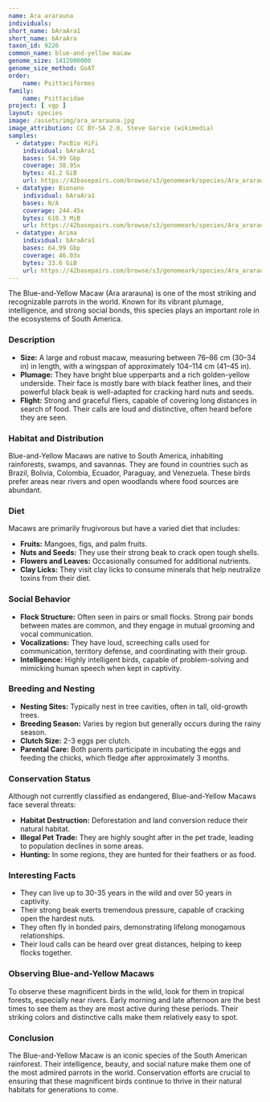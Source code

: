 ```yaml
---
name: Ara ararauna
individuals:
short_name: bAraAra1
short_name: bAraAra
taxon_id: 9226
common_name: blue-and-yellow macaw
genome_size: 1412000000
genome_size_method: GoAT
order:
    name: Psittaciformes
family:
    name: Psittacidae
project: [ vgp ]
layout: species
image: /assets/img/ara_ararauna.jpg
image_attribution: CC BY-SA 2.0, Steve Garvie (wikimedia)
samples:
  - datatype: PacBio HiFi 
    individual: bAraAra1
    bases: 54.99 Gbp
    coverage: 38.95x
    bytes: 41.2 GiB  
    url: https://42basepairs.com/browse/s3/genomeark/species/Ara_ararauna/bAraAra1/genomic_data/pacbio_hifi
  - datatype: Bionano
    individual: bAraAra1
    bases: N/A
    coverage: 244.45x 
    bytes: 610.3 MiB  
    url: https://42basepairs.com/browse/s3/genomeark/species/Ara_ararauna/bAraAra1/genomic_data/bionano
  - datatype: Arima
    individual: bAraAra1
    bases: 64.99 Gbp
    coverage: 46.03x 
    bytes: 33.6 GiB
    url: https://42basepairs.com/browse/s3/genomeark/species/Ara_ararauna/bAraAra1/genomic_data/arima
---
```


The Blue-and-Yellow Macaw (Ara ararauna) is one of the most striking and recognizable parrots in the world. Known for its vibrant plumage, intelligence, and strong social bonds, this species plays an important role in the ecosystems of South America.

### Description

* **Size:**  A large and robust macaw, measuring between 76–86 cm (30–34 in) in length, with a wingspan of approximately 104–114 cm (41–45 in).
* **Plumage:**  They have bright blue upperparts and a rich golden-yellow underside. Their face is mostly bare with black feather lines, and their powerful black beak is well-adapted for cracking hard nuts and seeds.
* **Flight:**  Strong and graceful fliers, capable of covering long distances in search of food. Their calls are loud and distinctive, often heard before they are seen.

### Habitat and Distribution

Blue-and-Yellow Macaws are native to South America, inhabiting rainforests, swamps, and savannas. They are found in countries such as Brazil, Bolivia, Colombia, Ecuador, Paraguay, and Venezuela. These birds prefer areas near rivers and open woodlands where food sources are abundant.

### Diet

Macaws are primarily frugivorous but have a varied diet that includes:

* **Fruits:**  Mangoes, figs, and palm fruits.
* **Nuts and Seeds:**  They use their strong beak to crack open tough shells.
* **Flowers and Leaves:**  Occasionally consumed for additional nutrients.
* **Clay Licks:** They visit clay licks to consume minerals that help neutralize toxins from their diet.

### Social Behavior

* **Flock Structure:** Often seen in pairs or small flocks. Strong pair bonds between mates are common, and they engage in mutual grooming and vocal communication.
* **Vocalizations:** They have loud, screeching calls used for communication, territory defense, and coordinating with their group.
* **Intelligence:** Highly intelligent birds, capable of problem-solving and mimicking human speech when kept in captivity.

### Breeding and Nesting

* **Nesting Sites:** Typically nest in tree cavities, often in tall, old-growth trees.
* **Breeding Season:** Varies by region but generally occurs during the rainy season.
* **Clutch Size:** 2-3 eggs per clutch.
* **Parental Care:** Both parents participate in incubating the eggs and feeding the chicks, which fledge after approximately 3 months.

### Conservation Status

Although not currently classified as endangered, Blue-and-Yellow Macaws face several threats:

* **Habitat Destruction:** Deforestation and land conversion reduce their natural habitat.
* **Illegal Pet Trade:** They are highly sought after in the pet trade, leading to population declines in some areas.
* **Hunting:** In some regions, they are hunted for their feathers or as food.

### Interesting Facts

* They can live up to 30-35 years in the wild and over 50 years in captivity.
* Their strong beak exerts tremendous pressure, capable of cracking open the hardest nuts.
* They often fly in bonded pairs, demonstrating lifelong monogamous relationships.
* Their loud calls can be heard over great distances, helping to keep flocks together.

### Observing Blue-and-Yellow Macaws

To observe these magnificent birds in the wild, look for them in tropical forests, especially near rivers. Early morning and late afternoon are the best times to see them as they are most active during these periods. Their striking colors and distinctive calls make them relatively easy to spot.

### Conclusion

The Blue-and-Yellow Macaw is an iconic species of the South American rainforest. Their intelligence, beauty, and social nature make them one of the most admired parrots in the world. Conservation efforts are crucial to ensuring that these magnificent birds continue to thrive in their natural habitats for generations to come.
